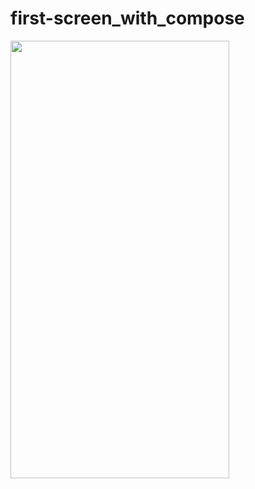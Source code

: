 # first-screen_with_compose

<img src="https://github.com/MahmoudElshahatt/first-screen_with_compose/assets/79477855/32028eae-02de-4f3c-97f8-175a345aa46d" width="350" height="700"> 
